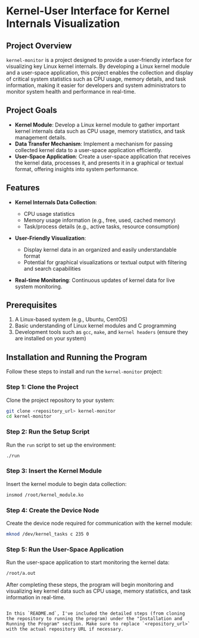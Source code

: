 # Kernel-User Interface for Kernel Internals Visualization

## Project Overview
`kernel-monitor` is a project designed to provide a user-friendly interface for visualizing key Linux kernel internals. By developing a Linux kernel module and a user-space application, this project enables the collection and display of critical system statistics such as CPU usage, memory details, and task information, making it easier for developers and system administrators to monitor system health and performance in real-time.

## Project Goals
- **Kernel Module**: Develop a Linux kernel module to gather important kernel internals data such as CPU usage, memory statistics, and task management details.
- **Data Transfer Mechanism**: Implement a mechanism for passing collected kernel data to a user-space application efficiently.
- **User-Space Application**: Create a user-space application that receives the kernel data, processes it, and presents it in a graphical or textual format, offering insights into system performance.

## Features
- **Kernel Internals Data Collection**:
  - CPU usage statistics
  - Memory usage information (e.g., free, used, cached memory)
  - Task/process details (e.g., active tasks, resource consumption)
  
- **User-Friendly Visualization**: 
  - Display kernel data in an organized and easily understandable format
  - Potential for graphical visualizations or textual output with filtering and search capabilities
  
- **Real-time Monitoring**: Continuous updates of kernel data for live system monitoring.

## Prerequisites
1. A Linux-based system (e.g., Ubuntu, CentOS)
2. Basic understanding of Linux kernel modules and C programming
3. Development tools such as `gcc`, `make`, and `kernel headers` (ensure they are installed on your system)

## Installation and Running the Program

Follow these steps to install and run the `kernel-monitor` project:

### Step 1: Clone the Project
Clone the project repository to your system:
```bash
git clone <repository_url> kernel-monitor
cd kernel-monitor
```

### Step 2: Run the Setup Script
Run the `run` script to set up the environment:
```bash
./run
```

### Step 3: Insert the Kernel Module
Insert the kernel module to begin data collection:
```bash
insmod /root/kernel_module.ko
```

### Step 4: Create the Device Node
Create the device node required for communication with the kernel module:
```bash
mknod /dev/kernel_tasks c 235 0
```

### Step 5: Run the User-Space Application
Run the user-space application to start monitoring the kernel data:
```bash
/root/a.out
```

After completing these steps, the program will begin monitoring and visualizing key kernel data such as CPU usage, memory statistics, and task information in real-time.

```

In this `README.md`, I've included the detailed steps (from cloning the repository to running the program) under the "Installation and Running the Program" section. Make sure to replace `<repository_url>` with the actual repository URL if necessary.
